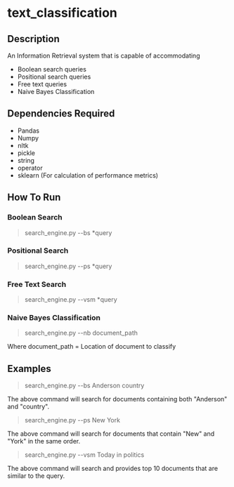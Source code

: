 # text_classification

## Description

An Information Retrieval system that is capable of accommodating
*   Boolean search queries
*   Positional search queries
*   Free text queries
*   Naive Bayes Classification

## Dependencies Required

* Pandas
* Numpy
* nltk
* pickle
* string
* operator
* sklearn (For calculation of performance metrics)

## How To Run

### Boolean Search

> search_engine.py --bs *query

### Positional Search

> search_engine.py --ps *query

### Free Text Search

> search_engine.py --vsm *query

### Naive Bayes Classification

> search_engine.py --nb document_path

Where document_path = Location of document to classify

## Examples

> search_engine.py --bs Anderson country

The above command will search for documents containing both "Anderson" and 
"country".

> search_engine.py --ps New York

The above command will search for documents that contain "New" and "York" in
 the same order.
 
 > search_engine.py --vsm Today in politics
 
 The above command will search and provides top 10 documents that are 
 similar to the query.